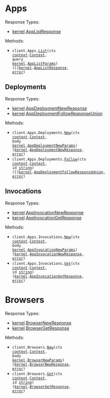 # Apps

Response Types:

- <a href="https://pkg.go.dev/github.com/onkernel/kernel-go-sdk">kernel</a>.<a href="https://pkg.go.dev/github.com/onkernel/kernel-go-sdk#AppListResponse">AppListResponse</a>

Methods:

- <code title="get /apps">client.Apps.<a href="https://pkg.go.dev/github.com/onkernel/kernel-go-sdk#AppService.List">List</a>(ctx <a href="https://pkg.go.dev/context">context</a>.<a href="https://pkg.go.dev/context#Context">Context</a>, query <a href="https://pkg.go.dev/github.com/onkernel/kernel-go-sdk">kernel</a>.<a href="https://pkg.go.dev/github.com/onkernel/kernel-go-sdk#AppListParams">AppListParams</a>) ([]<a href="https://pkg.go.dev/github.com/onkernel/kernel-go-sdk">kernel</a>.<a href="https://pkg.go.dev/github.com/onkernel/kernel-go-sdk#AppListResponse">AppListResponse</a>, <a href="https://pkg.go.dev/builtin#error">error</a>)</code>

## Deployments

Response Types:

- <a href="https://pkg.go.dev/github.com/onkernel/kernel-go-sdk">kernel</a>.<a href="https://pkg.go.dev/github.com/onkernel/kernel-go-sdk#AppDeploymentNewResponse">AppDeploymentNewResponse</a>
- <a href="https://pkg.go.dev/github.com/onkernel/kernel-go-sdk">kernel</a>.<a href="https://pkg.go.dev/github.com/onkernel/kernel-go-sdk#AppDeploymentFollowResponseUnion">AppDeploymentFollowResponseUnion</a>

Methods:

- <code title="post /deploy">client.Apps.Deployments.<a href="https://pkg.go.dev/github.com/onkernel/kernel-go-sdk#AppDeploymentService.New">New</a>(ctx <a href="https://pkg.go.dev/context">context</a>.<a href="https://pkg.go.dev/context#Context">Context</a>, body <a href="https://pkg.go.dev/github.com/onkernel/kernel-go-sdk">kernel</a>.<a href="https://pkg.go.dev/github.com/onkernel/kernel-go-sdk#AppDeploymentNewParams">AppDeploymentNewParams</a>) (<a href="https://pkg.go.dev/github.com/onkernel/kernel-go-sdk">kernel</a>.<a href="https://pkg.go.dev/github.com/onkernel/kernel-go-sdk#AppDeploymentNewResponse">AppDeploymentNewResponse</a>, <a href="https://pkg.go.dev/builtin#error">error</a>)</code>
- <code title="get /apps/{id}/events">client.Apps.Deployments.<a href="https://pkg.go.dev/github.com/onkernel/kernel-go-sdk#AppDeploymentService.Follow">Follow</a>(ctx <a href="https://pkg.go.dev/context">context</a>.<a href="https://pkg.go.dev/context#Context">Context</a>, id <a href="https://pkg.go.dev/builtin#string">string</a>) ([]<a href="https://pkg.go.dev/github.com/onkernel/kernel-go-sdk">kernel</a>.<a href="https://pkg.go.dev/github.com/onkernel/kernel-go-sdk#AppDeploymentFollowResponseUnion">AppDeploymentFollowResponseUnion</a>, <a href="https://pkg.go.dev/builtin#error">error</a>)</code>

## Invocations

Response Types:

- <a href="https://pkg.go.dev/github.com/onkernel/kernel-go-sdk">kernel</a>.<a href="https://pkg.go.dev/github.com/onkernel/kernel-go-sdk#AppInvocationNewResponse">AppInvocationNewResponse</a>
- <a href="https://pkg.go.dev/github.com/onkernel/kernel-go-sdk">kernel</a>.<a href="https://pkg.go.dev/github.com/onkernel/kernel-go-sdk#AppInvocationGetResponse">AppInvocationGetResponse</a>

Methods:

- <code title="post /invocations">client.Apps.Invocations.<a href="https://pkg.go.dev/github.com/onkernel/kernel-go-sdk#AppInvocationService.New">New</a>(ctx <a href="https://pkg.go.dev/context">context</a>.<a href="https://pkg.go.dev/context#Context">Context</a>, body <a href="https://pkg.go.dev/github.com/onkernel/kernel-go-sdk">kernel</a>.<a href="https://pkg.go.dev/github.com/onkernel/kernel-go-sdk#AppInvocationNewParams">AppInvocationNewParams</a>) (<a href="https://pkg.go.dev/github.com/onkernel/kernel-go-sdk">kernel</a>.<a href="https://pkg.go.dev/github.com/onkernel/kernel-go-sdk#AppInvocationNewResponse">AppInvocationNewResponse</a>, <a href="https://pkg.go.dev/builtin#error">error</a>)</code>
- <code title="get /invocations/{id}">client.Apps.Invocations.<a href="https://pkg.go.dev/github.com/onkernel/kernel-go-sdk#AppInvocationService.Get">Get</a>(ctx <a href="https://pkg.go.dev/context">context</a>.<a href="https://pkg.go.dev/context#Context">Context</a>, id <a href="https://pkg.go.dev/builtin#string">string</a>) (<a href="https://pkg.go.dev/github.com/onkernel/kernel-go-sdk">kernel</a>.<a href="https://pkg.go.dev/github.com/onkernel/kernel-go-sdk#AppInvocationGetResponse">AppInvocationGetResponse</a>, <a href="https://pkg.go.dev/builtin#error">error</a>)</code>

# Browsers

Response Types:

- <a href="https://pkg.go.dev/github.com/onkernel/kernel-go-sdk">kernel</a>.<a href="https://pkg.go.dev/github.com/onkernel/kernel-go-sdk#BrowserNewResponse">BrowserNewResponse</a>
- <a href="https://pkg.go.dev/github.com/onkernel/kernel-go-sdk">kernel</a>.<a href="https://pkg.go.dev/github.com/onkernel/kernel-go-sdk#BrowserGetResponse">BrowserGetResponse</a>

Methods:

- <code title="post /browsers">client.Browsers.<a href="https://pkg.go.dev/github.com/onkernel/kernel-go-sdk#BrowserService.New">New</a>(ctx <a href="https://pkg.go.dev/context">context</a>.<a href="https://pkg.go.dev/context#Context">Context</a>, body <a href="https://pkg.go.dev/github.com/onkernel/kernel-go-sdk">kernel</a>.<a href="https://pkg.go.dev/github.com/onkernel/kernel-go-sdk#BrowserNewParams">BrowserNewParams</a>) (<a href="https://pkg.go.dev/github.com/onkernel/kernel-go-sdk">kernel</a>.<a href="https://pkg.go.dev/github.com/onkernel/kernel-go-sdk#BrowserNewResponse">BrowserNewResponse</a>, <a href="https://pkg.go.dev/builtin#error">error</a>)</code>
- <code title="get /browsers/{id}">client.Browsers.<a href="https://pkg.go.dev/github.com/onkernel/kernel-go-sdk#BrowserService.Get">Get</a>(ctx <a href="https://pkg.go.dev/context">context</a>.<a href="https://pkg.go.dev/context#Context">Context</a>, id <a href="https://pkg.go.dev/builtin#string">string</a>) (<a href="https://pkg.go.dev/github.com/onkernel/kernel-go-sdk">kernel</a>.<a href="https://pkg.go.dev/github.com/onkernel/kernel-go-sdk#BrowserGetResponse">BrowserGetResponse</a>, <a href="https://pkg.go.dev/builtin#error">error</a>)</code>
